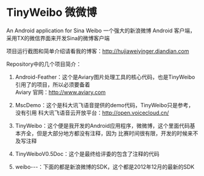 TinyWeibo  微微博
=========

An Android application for Sina Weibo 一个强大的新浪微博 Android 客户端，采用TX的微信界面来开发Sina的微博客户端

项目运行截图和简单介绍请看我的博客：http://hujiaweiyinger.diandian.com

Repository中的几个项目简介：

1. Android-Feather：这个是Aviary图片处理工具的核心代码，也是TinyWeibo引用了的项目，所以必须要备着<br>
   Aviary 官网：http://www.aviary.com

2. MscDemo：这个是科大讯飞语音提供的demo代码，TinyWeibo只是参考，没有引用
   科大讯飞语音云开放平台：http://open.voicecloud.cn/

3. TinyWeibo：这个便是我开发的Android应用程序，微微博，这个里面代码基本齐全，但是大部分地方都没有注释，因为
   比赛时间很有限，开发的时候来不及写注释

4. TinyWeiboV0.5Doc：这个是最终给评委的包含了注释的代码

5. weibo---：下面的都是新浪微博的SDK，这个都是2012年12月的最新的SDK
